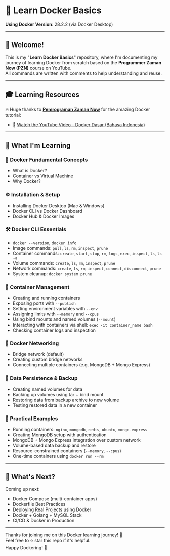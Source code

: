 # 🐳 Learn Docker Basics  
**Using Docker Version**: 28.2.2 (via Docker Desktop)

---

## 👋 Welcome!

This is my "**Learn Docker Basics**" repository, where I'm documenting my journey of learning Docker from scratch based on the **Programmer Zaman Now (PZN)** course on YouTube.  
All commands are written with comments to help understanding and reuse.

---

## 🎓 Learning Resources

🔥 Huge thanks to [**Pemrograman Zaman Now**](https://youtube.com/@ProgrammerZamanNow) for the amazing Docker tutorial:

- 🎥 [Watch the YouTube Video - Docker Dasar (Bahasa Indonesia)](https://www.youtube.com/watch?v=3_yxVjV88Zk)

---

## 📌 What I'm Learning

### 🧱 Docker Fundamental Concepts
- What is Docker?
- Container vs Virtual Machine
- Why Docker?

### ⚙️ Installation & Setup
- Installing Docker Desktop (Mac & Windows)
- Docker CLI vs Docker Dashboard
- Docker Hub & Docker Images

### 🛠️ Docker CLI Essentials
- `docker --version`, `docker info`
- Image commands: `pull`, `ls`, `rm`, `inspect`, `prune`
- Container commands: `create`, `start`, `stop`, `rm`, `logs`, `exec`, `inspect`, `ls`, `ls -a`
- Volume commands: `create`, `ls`, `rm`, `inspect`, `prune`
- Network commands: `create`, `ls`, `rm`, `inspect`, `connect`, `disconnect`, `prune`
- System cleanup: `docker system prune`

### 🐳 Container Management
- Creating and running containers
- Exposing ports with `--publish`
- Setting environment variables with `--env`
- Assigning limits with `--memory` and `--cpus`
- Using bind mounts and named volumes (`--mount`)
- Interacting with containers via shell: `exec -it container_name bash`
- Checking container logs and inspection

### 🔗 Docker Networking
- Bridge network (default)
- Creating custom bridge networks
- Connecting multiple containers (e.g. MongoDB + Mongo Express)

### 💾 Data Persistence & Backup
- Creating named volumes for data
- Backing up volumes using tar + bind mount
- Restoring data from backup archive to new volume
- Testing restored data in a new container

### 🧪 Practical Examples
- Running containers: `nginx`, `mongodb`, `redis`, `ubuntu`, `mongo-express`
- Creating MongoDB setup with authentication
- MongoDB + Mongo Express integration over custom network
- Volume-based data backup and restore
- Resource-constrained containers (`--memory`, `--cpus`)
- One-time containers using `docker run --rm`

---

## 🚀 What's Next?

Coming up next:
- Docker Compose (multi-container apps)
- Dockerfile Best Practices
- Deploying Real Projects using Docker
- Docker + Golang + MySQL Stack
- CI/CD & Docker in Production

---

Thanks for joining me on this Docker learning journey! 🌟  
Feel free to ⭐️ star this repo if it's helpful.  
Happy Dockering! 🐋
